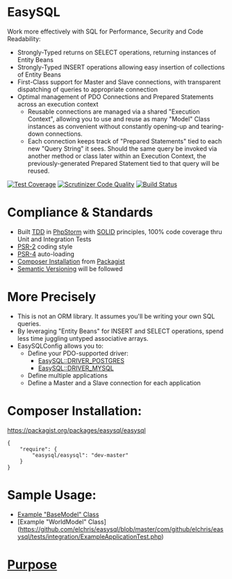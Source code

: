 EasySQL
=======

Work more effectively with SQL for Performance, Security and Code Readability:

* Strongly-Typed returns on SELECT operations, returning instances of Entity Beans
* Strongly-Typed INSERT operations allowing easy insertion of collections of Entity Beans
* First-Class support for Master and Slave connections, with transparent dispatching of queries to appropriate connection
* Optimal management of PDO Connections and Prepared Statements across an execution context
   * Reusable connections are managed via a shared "Execution Context", allowing you to use and reuse as many "Model" Class instances as convenient without constantly opening-up and tearing-down connections.
   * Each connection keeps track of "Prepared Statements" tied to each new "Query String" it sees. Should the same query be invoked via another method or class later within an Execution Context, the previously-generated Prepared Statement tied to that query will be reused.

[![Test Coverage](https://codeclimate.com/github/elchris/easysql/badges/coverage.svg)](https://codeclimate.com/github/elchris/easysql)
[![Scrutinizer Code Quality](https://scrutinizer-ci.com/g/elchris/easysql/badges/quality-score.png?b=master)](https://scrutinizer-ci.com/g/elchris/easysql/?branch=master)
[![Build Status](https://scrutinizer-ci.com/g/elchris/easysql/badges/build.png?b=master)](https://scrutinizer-ci.com/g/elchris/easysql/build-status/master)

Compliance & Standards
======================

* Built [TDD](http://en.wikipedia.org/wiki/Test-driven_development) in [PhpStorm](https://www.jetbrains.com/phpstorm/) with [SOLID](http://en.wikipedia.org/wiki/SOLID_(object-oriented_design)) principles, 100% code coverage thru Unit and Integration Tests
* [PSR-2](http://www.php-fig.org/psr/psr-2/) coding style
* [PSR-4](http://www.php-fig.org/psr/psr-4/) auto-loading
* [Composer Installation](https://getcomposer.org) from [Packagist](https://packagist.org/packages/easysql/easysql)
* [Semantic Versioning](http://semver.org) will be followed

More Precisely
==============

* This is not an ORM library. It assumes you'll be writing your own SQL queries.
* By leveraging "Entity Beans" for INSERT and SELECT operations, spend less time juggling untyped associative arrays.
* EasySQLConfig allows you to:
    * Define your PDO-supported driver:
      * [EasySQL::DRIVER_POSTGRES](https://github.com/elchris/easysql/blob/master/com/github/elchris/easysql/EasySQLConfig.php#L96)
      * [EasySQL::DRIVER_MYSQL](https://github.com/elchris/easysql/blob/master/com/github/elchris/easysql/EasySQLConfig.php#L95)
    * Define multiple applications
    * Define a Master and a Slave connection for each application

Composer Installation:
======================

https://packagist.org/packages/easysql/easysql

    {
        "require": {
            "easysql/easysql": "dev-master"
        }
    }

Sample Usage:
=============
* [Example "BaseModel" Class](https://github.com/elchris/easysql/blob/master/com/github/elchris/easysql/tests/integration/ExampleBaseModel.php)
* [Example "WorldModel" Class]
(https://github.com/elchris/easysql/blob/master/com/github/elchris/easysql/tests/integration/ExampleApplicationTest.php)

[Purpose](https://github.com/elchris/easysql/blob/master/com/github/elchris/easysql/EasySQL.php#L13)
========




